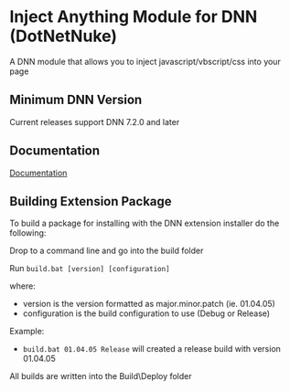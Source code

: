 # Inject Anything Module for DNN (DotNetNuke)

A DNN module that allows you to inject javascript/vbscript/css into your page

## Minimum DNN Version

Current releases support DNN 7.2.0 and later

## Documentation

[Documentation](https://redtempo.github.io/dnnstuff.injectanything/)

## Building Extension Package

To build a package for installing with the DNN extension installer do the following:

Drop to a command line and go into the build folder

Run `build.bat [version] [configuration]`

where:

* version is the version formatted as major.minor.patch (ie. 01.04.05)
* configuration is the build configuration to use (Debug or Release)

Example:

* `build.bat 01.04.05 Release` will created a release build with version 01.04.05

All builds are written into the Build\Deploy folder
